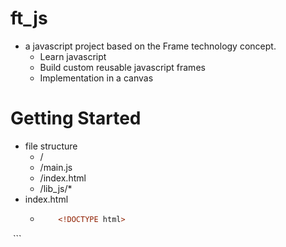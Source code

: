 # ft_js
- a javascript project based on the Frame technology concept.
  - Learn javascript
  - Build custom reusable javascript frames
  - Implementation in a canvas

# Getting Started
- file structure
  - /
  - /main.js
  - /index.html
  - /lib_js/*
- index.html
  - ```html
        <!DOCTYPE html>
<html lang="en">
<head>
    <meta charset="UTF-8">
    <meta name="viewport" content="width=device-width, initial-scale=1.0">
    <title>ft_js</title>
</head>
<body>
    <img onload="alert('sdfdsfsd')">
    <canvas id="canvas"></canvas>
    <script src="main.js"></script>
</body>
</html>
    ```
